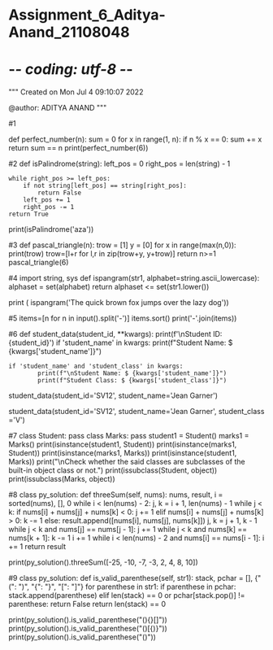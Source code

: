 # Assignment_6_Aditya-Anand_21108048

# -*- coding: utf-8 -*-
"""
Created on Mon Jul  4 09:10:07 2022

@author: ADITYA ANAND
"""

#1

def perfect_number(n):
    sum = 0
    for x in range(1, n):
        if n % x == 0:
            sum += x
    return sum == n
print(perfect_number(6))


#2
def isPalindrome(string):
	left_pos = 0
	right_pos = len(string) - 1
	
	while right_pos >= left_pos:
		if not string[left_pos] == string[right_pos]:
			return False
		left_pos += 1
		right_pos -= 1
	return True
print(isPalindrome('aza'))


#3
def pascal_triangle(n):
   trow = [1]
   y = [0]
   for x in range(max(n,0)):
      print(trow)
      trow=[l+r for l,r in zip(trow+y, y+trow)]
   return n>=1
pascal_triangle(6)


#4
import string, sys
def ispangram(str1, alphabet=string.ascii_lowercase):
    alphaset = set(alphabet)
    return alphaset <= set(str1.lower())
 
print ( ispangram('The quick brown fox jumps over the lazy dog'))


#5
items=[n for n in input().split('-')]
items.sort()
print('-'.join(items))

#6
def student_data(student_id, **kwargs):
    print(f'\nStudent ID: {student_id}')
    if 'student_name' in kwargs:
        print(f"Student Name: $ {kwargs['student_name']}")
    
    if 'student_name' and 'student_class' in kwargs:
            print(f"\nStudent Name: $ {kwargs['student_name']}")
            print(f"Student Class: $ {kwargs['student_class']}")

 
student_data(student_id='SV12', student_name='Jean Garner')

student_data(student_id='SV12', student_name='Jean Garner', student_class ='V')

#7
class Student:
    pass 
class Marks:
    pass 
student1 = Student()
marks1 = Marks()
print(isinstance(student1, Student))
print(isinstance(marks1, Student))
print(isinstance(marks1, Marks)) 
print(isinstance(student1, Marks))
print("\nCheck whether the said classes are subclasses of the built-in object class or not.")
print(issubclass(Student, object))
print(issubclass(Marks, object))

#8
class py_solution:
 def threeSum(self, nums):
      nums, result, i = sorted(nums), [], 0
      while i < len(nums) - 2:
        j, k = i + 1, len(nums) - 1
        while j < k:
          if nums[i] + nums[j] + nums[k] < 0:
             j += 1
          elif nums[i] + nums[j] + nums[k] > 0:
             k -= 1
          else:
            result.append([nums[i], nums[j], nums[k]])
            j, k = j + 1, k - 1
            while j < k and nums[j] == nums[j - 1]:
              j += 1
            while j < k and nums[k] == nums[k + 1]:
              k -= 1
      i += 1
      while i < len(nums) - 2 and nums[i] == nums[i - 1]:
        i += 1
      return result

print(py_solution().threeSum([-25, -10, -7, -3, 2, 4, 8, 10])
      
      
#9
class py_solution:
   def is_valid_parenthese(self, str1):
        stack, pchar = [], {"(": ")", "{": "}", "[": "]"}
        for parenthese in str1:
            if parenthese in pchar:
                stack.append(parenthese)
            elif len(stack) == 0 or pchar[stack.pop()] != parenthese:
                return False
        return len(stack) == 0

print(py_solution().is_valid_parenthese("(){}[]"))
print(py_solution().is_valid_parenthese("()[{)}"))
print(py_solution().is_valid_parenthese("()"))
